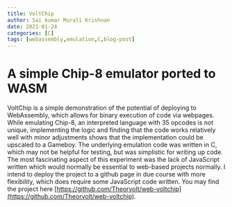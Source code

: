 ```yaml
---
title: VoltChip
author: Sai kumar Murali Krishnan
date: 2021-01-24 
categories: [C]
tags: [webassembly,emulation,C,blog-post]
---
```


# A simple Chip-8 emulator ported to WASM

VoltChip is a simple demonstration of the potential of deploying to WebAssembly, which allows for binary execution of code via webpages. While emulating Chip-8, an interpreted language with 35 opcodes is not unique, implementing the logic and finding that the code works relatively well with minor adjustments shows that the implementation could be upscaled to a Gameboy. The underlying emulation code was written in C, which may not be helpful for testing, but was simplistic for writing up code. The most fascinating aspect of this experiment was the lack of JavaScript written which would normally be essential to web-based projects normally. I intend to deploy the project to a github page in due course with more flexibility, which does require some JavaScript code written. You may find the project here [https://github.com/Theorvolt/web-voltchip](https://github.com/Theorvolt/web-voltchip).
